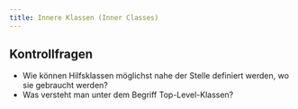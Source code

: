 ```yaml
---
title: Innere Klassen (Inner Classes)
---
```


## Kontrollfragen
- Wie können Hilfsklassen möglichst nahe der Stelle definiert werden, wo sie gebraucht werden?
- Was versteht man unter dem Begriff Top-Level-Klassen?
